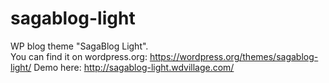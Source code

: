# sagablog-light
WP blog theme "SagaBlog Light".<br>
You can find it on wordpress.org: https://wordpress.org/themes/sagablog-light/
Demo here: http://sagablog-light.wdvillage.com/
